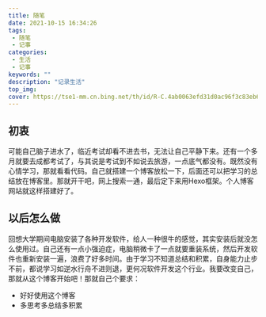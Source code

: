 ```yaml
---
title: 随笔
date: 2021-10-15 16:34:26
tags:
 - 随笔
 - 记事
categories:
 - 生活
 - 记事
keywords: ""
description: "记录生活"
top_img: 
cover: https://tse1-mm.cn.bing.net/th/id/R-C.4ab0063efd31d0ac96f3c83eb60ac5ea?rik=tkYjJW%2b2xKNx9w&riu=http%3a%2f%2fimg1.gamersky.com%2fimage2018%2f07%2f20180707_ddw_459_8%2fgamersky_04small_08_20187711856B.jpg&ehk=a2dQtTEIREZY215eh6yf%2b%2fHtbfGhJ0xLTC8SAh%2f7ZK4%3d&risl=&pid=ImgRaw&r=0
---
```

## 初衷
可能自己脑子进水了，临近考试却看不进去书，无法让自己平静下来。还有一个多月就要去成都考试了，与其说是考试到不如说去旅游，一点底气都没有。既然没有心情学习，那就看看代码。自己就搭建一个博客放松一下，后面还可以把学习的总结放在博客里。那就开干吧，网上搜索一通，最后定下来用Hexo框架。个人博客网站就这样搭建好了。

## 以后怎么做
回想大学期间电脑安装了各种开发软件，给人一种很牛的感觉，其实安装后就没怎么使用过。自己还有一点小强迫症，电脑稍微卡了一点就要重装系统，然后开发软件也重新安装一遍，浪费了好多时间。由于学习不知道总结和积累，自身能力止步不前，都说学习如逆水行舟不进则退，更何况软件开发这个行业。我要改变自己，那就从这个博客开始吧！那就自己个要求：
* 好好使用这个博客
* 多思考多总结多积累